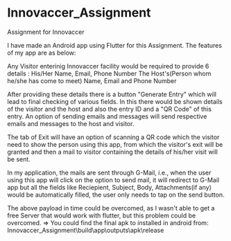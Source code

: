 # Innovaccer_Assignment
 Assignment for Innovaccer

 I have made an Android app using Flutter for this Assignment. The features of my app are as below:

 Any Visitor enterinig Innovaccer facility would be required to provide 6 details :
    His/Her Name, Email, Phone Number
    The Host's(Person whom he/she has come to meet) Name, Email and Phone Number

After providing these details there is a button "Generate Entry" which will lead to final checking of various fields.
 In this there would be shown details of the visitor and the host and also the entry ID and a "QR Code" of this entry.
 An option of sending emails and messages will send respective emails and messages to the host and visitor.

 The tab of Exit will have an option of scanning a QR code which the visitor need to show the person using this app, from which the visitor's exit will be granted and then a mail to visitor containing the details of his/her visit will be sent.

 In my application, the mails are sent through G-Mail, i.e., when the user using this app will click on the option to send mail, it will redirect to G-Mail app but all the fields like Reciepient, Subject, Body, Attachments(if any) would be automatically filled, the user only needs to tap on the send button. 

 The above payload in time could be overcomed, as I wasn't able to get a free Server that would work with flutter, but this problem could be overcomed.
 => You could find the final apk to installed in android from: Innovaccer_Assignment\build\app\outputs\apk\release
